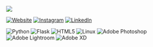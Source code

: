 ![](https://media.giphy.com/media/m2Q7FEc0bEr4I/giphy.gif)

[![Website](https://img.shields.io/badge/Website-opphoto-informational?style=flat-square&logo=squarespace)](https://opphoto.squarespace.com)
[![Instagram](https://img.shields.io/badge/Instagram-oprince.photo-%23E4405F?style=flat-square&logo=instagram&logoColor=white)](https://www.instagram.com/oprince.photo)
[![LinkedIn](https://img.shields.io/badge/LinkedIn-oprince-%230077B5?style=flat-square&logo=linkedin&logoColor=white)](https://www.linkedin.com/in/oprince-dev/)

![Python](https://img.shields.io/badge/-python-3776AB?style=flat-square&logo=Python&logoColor=white)
![Flask](https://img.shields.io/badge/-Flask-%23000000?style=flat-square&logo=Flask&logoColor=white)
![HTML5](https://img.shields.io/badge/-HTML5-%23E34F26?style=flat-square&logo=Html5&logoColor=white)
![Linux](https://img.shields.io/badge/-Linux-%23FCC624?style=flat-square&logo=Linux&logoColor=white)
![Adobe Photoshop](https://img.shields.io/badge/-Photoshop-%2331A8FF?style=flat-square&logo=Adobe-Photoshop&logoColor=white)
![Adobe Lightroom](https://img.shields.io/badge/-Lightroom-%2331A8FF?style=flat-square&logo=Adobe-Lightroom-CC&logoColor=white)
![Adobe XD](https://img.shields.io/badge/-XD-%23FF26BE?style=flat-square&logo=Adobe-XD&logoColor=white)
